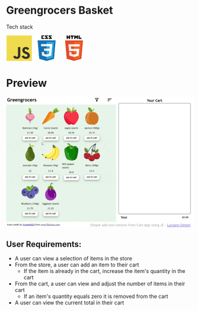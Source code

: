 # Greengrocers Basket

Tech stack

<p float="left">
  <img src="https://raw.githubusercontent.com/devicons/devicon/master/icons/javascript/javascript-original.svg" width="70" />
  <img src="https://raw.githubusercontent.com/devicons/devicon/master/icons/css3/css3-original-wordmark.svg" width="70" />
  <img src="https://raw.githubusercontent.com/devicons/devicon/master/icons/html5/html5-original-wordmark.svg" width="70" />
</p>

# Preview
![Result](result.gif)

## User Requirements:
  - A user can view a selection of items in the store
  - From the store, a user can add an item to their cart
    - If the item is already in the cart, increase the item's quantity in the cart
  - From the cart, a user can view and adjust the number of items in their cart
      - If an item's quantity equals zero it is removed from the cart
  - A user can view the current total in their cart
